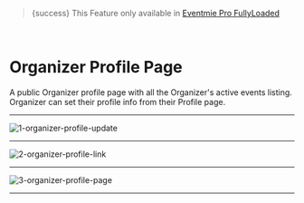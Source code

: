 > {success} This Feature only available in [Eventmie Pro FullyLoaded](https://classiebit.com/eventmie-pro-fullyloaded)

<br>

# Organizer Profile Page

A public Organizer profile page with all the Organizer's active events listing. Organizer can set their profile info from their Profile page.

---

![1-organizer-profile-update](https://eventmie-pro-docs.classiebit.com//images/v2/EventmieProFullyLoadedV2.0/1-organizer-profile-update.png "1-organizer-profile-update")

---

![2-organizer-profile-link](https://eventmie-pro-docs.classiebit.com//images/v2/EventmieProFullyLoadedV2.0/2-organizer-profile-link.png "2-organizer-profile-link")

---

![3-organizer-profile-page](https://eventmie-pro-docs.classiebit.com//images/v2/EventmieProFullyLoadedV2.0/3-organizer-profile-page.png "3-organizer-profile-page")

---
